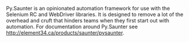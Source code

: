 Py.Saunter is an opinionated automation framework for use with the Selenium RC and WebDriver libraries. It is designed to remove a lot of the overhead and cruft that hinders teams when they first start out with automation. For documentation around Py.Saunter see http://element34.ca/products/saunter/pysaunter.